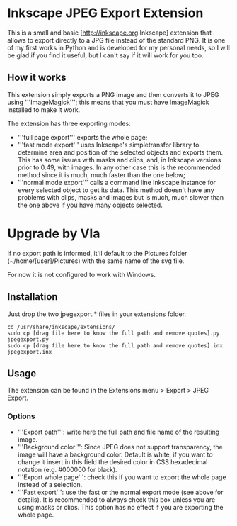 # Inkscape JPEG Export Extension

This is a small and basic [http://inkscape.org Inkscape] extension that allows to export directly to a JPG file instead of the standard PNG. It is one of my first works in Python and is developed for my personal needs, so I will be glad if you find it useful, but I can't say if it will work for you too.

## How it works

This extension simply exports a PNG image and then converts it to JPEG using '''ImageMagick'''; this means that you must have ImageMagick installed to make it work.

The extension has three exporting modes:
* '''full page export''' exports the whole page;
* '''fast mode export''' uses Inkscape's simpletransfor library to determine area and position of the selected objects and exports them. This has some issues with masks and clips, and, in Inkscape versions prior to 0.49, with images. In any other case this is the recommended method since it is much, much faster than the one below;
* '''normal mode export''' calls a command line Inkscape instance for every selected object to get its data. This method doesn't have any problems with clips, masks and images but is much, much slower than the one above if you have many objects selected.

# Upgrade by Vla

If no export path is informed, it'll default to the Pictures folder (~/home/[user]/Pictures) with the same name of the svg file.

For now it is not configured to work with Windows. 

## Installation

Just drop the two jpegexport.* files in your extensions folder.

```
cd /usr/share/inkscape/extensions/
sudo cp [drag file here to know the full path and remove quotes].py jpegexport.py
sudo cp [drag file here to know the full path and remove quotes].inx jpegexport.inx
```

## Usage

The extension can be found in the Extensions menu > Export > JPEG Export.

### Options

* '''Export path''': write here the full path and file name of the resulting image.
* '''Background color''': Since JPEG does not support transparency, the image will have a background color. Default is white, if you want to change it insert in this field the desired color in CSS hexadecimal notation (e.g. #000000 for black).
* '''Export whole page''': check this if you want to export the whole page instead of a selection.
* '''Fast export''': use the fast or the normal export mode (see above for details). It is recommended to always check this box unless you are using masks or clips. This option has no effect if you are exporting the whole page.